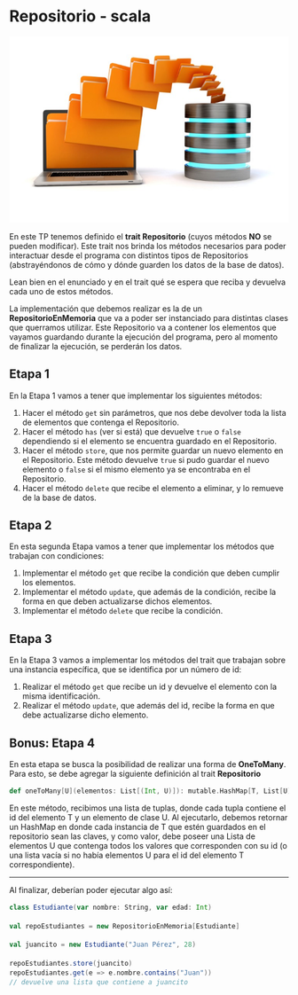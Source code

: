 # Repositorio - scala

![portada](assets/cover.jpeg)

En este TP tenemos definido el **trait Repositorio** (cuyos métodos **NO** se pueden modificar). Este trait nos brinda los métodos necesarios para poder interactuar desde el programa con distintos tipos de Repositorios (abstrayéndonos de cómo y dónde guarden los datos de la base de datos).

Lean bien en el enunciado y en el trait qué se espera que reciba y devuelva cada uno de estos métodos.

La implementación que debemos realizar es la de un **RepositorioEnMemoria** que va a poder ser instanciado para distintas clases que querramos utilizar. Este Repositorio va a contener los elementos que vayamos guardando durante la ejecución del programa, pero al momento de finalizar la ejecución, se perderán los datos.

## Etapa 1

En la Etapa 1 vamos a tener que implementar los siguientes métodos:

1. Hacer el método `get` sin parámetros, que nos debe devolver toda la lista de elementos que contenga el Repositorio.
2. Hacer el método `has` (ver si está) que devuelve `true` o `false` dependiendo si el elemento se encuentra guardado en el Repositorio.
3. Hacer el método `store`, que nos permite guardar un nuevo elemento en el Repositorio. Este método devuelve `true` si pudo guardar el nuevo elemento o `false` si el mismo elemento ya se encontraba en el Repositorio.
4. Hacer el método `delete` que recibe el elemento a eliminar, y lo remueve de la base de datos.

## Etapa 2

En esta segunda Etapa vamos a tener que implementar los métodos que trabajan con condiciones:

1. Implementar el método `get` que recibe la condición que deben cumplir los elementos.
2. Implementar el método `update`, que además de la condición, recibe la forma en que deben actualizarse dichos elementos.
3. Implementar el método `delete` que recibe la condición.

## Etapa 3

En la Etapa 3 vamos a implementar los métodos del trait que trabajan sobre una instancia específica, que se identifica por un número de id:

1. Realizar el método `get` que recibe un id y devuelve el elemento con la misma identificación.
2. Realizar el método `update`, que además del id, recibe la forma en que debe actualizarse dicho elemento.

## Bonus: Etapa 4

En esta etapa se busca la posibilidad de realizar una forma de **OneToMany**. Para esto, se debe agregar la siguiente definición al trait **Repositorio**
```scala
def oneToMany[U](elementos: List[(Int, U)]): mutable.HashMap[T, List[U]]
```

En este método, recibimos una lista de tuplas, donde cada tupla contiene el id del elemento T y un elemento de clase U. Al ejecutarlo, debemos retornar un HashMap en donde cada instancia de T que estén guardados en el repositorio sean las claves, y como valor, debe poseer una Lista de elementos U que contenga todos los valores que corresponden con su id (o una lista vacía si no había elementos U para el id del elemento T correspondiente).

---

Al finalizar, deberían poder ejecutar algo así:

```scala
class Estudiante(var nombre: String, var edad: Int)

val repoEstudiantes = new RepositorioEnMemoria[Estudiante]

val juancito = new Estudiante("Juan Pérez", 28)

repoEstudiantes.store(juancito)
repoEstudiantes.get(e => e.nombre.contains("Juan"))
// devuelve una lista que contiene a juancito
```